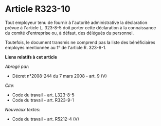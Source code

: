 # Article R323-10

Tout employeur tenu de fournir à l'autorité administrative la déclaration prévue à l'article L. 323-8-5 doit porter cette
déclaration à la connaissance du comité d'entreprise ou, à défaut, des délégués du personnel.

Toutefois, le document transmis ne comprend pas la liste des bénéficiaires employés mentionnée au 1° de l'article R. 323-9-1.

**Liens relatifs à cet article**

_Abrogé par_:

  - Décret n°2008-244 du 7 mars 2008 - art. 9 (V)

_Cite_:

  - Code du travail - art. L323-8-5
  - Code du travail - art. R323-9-1

_Nouveaux textes_:

  - Code du travail - art. R5212-4 (V)

